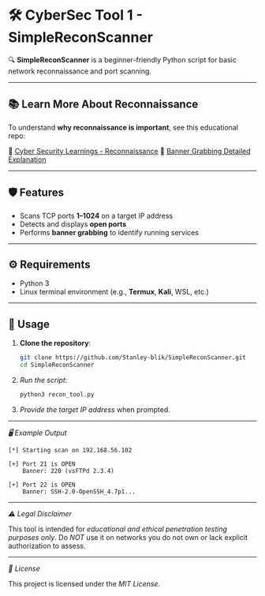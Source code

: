 # 🛠️ CyberSec Tool 1 - SimpleReconScanner

🔍 **SimpleReconScanner** is a beginner-friendly Python script for basic network reconnaissance and port scanning.

---

## 📚 Learn More About Reconnaissance
To understand **why reconnaissance is important**, see this educational repo:

🔗 [Cyber Security Learnings - Reconnaissance](https://github.com/Stanley-blik/CyberSec-Learnings-Reconnaissance)
🔗 [Banner Grabbing Detailed Explanation](https://banner-grabber.vercel.app/)

---

## 🛡️ Features

- Scans TCP ports **1–1024** on a target IP address
- Detects and displays **open ports**
- Performs **banner grabbing** to identify running services

---

## ⚙️ Requirements

- Python 3
- Linux terminal environment (e.g., **Termux**, **Kali**, WSL, etc.)

---

## 🚀 Usage

1. **Clone the repository**:

   ```bash
   git clone https://github.com/Stanley-blik/SimpleReconScanner.git
   cd SimpleReconScanner
   ```

2. *Run the script*:

   ```bash
   python3 recon_tool.py
   ```

3. *Provide the target IP address* when prompted.

---

*🖥️ Example Output*

```
[*] Starting scan on 192.168.56.102

[+] Port 21 is OPEN
    Banner: 220 (vsFTPd 2.3.4)

[+] Port 22 is OPEN
    Banner: SSH-2.0-OpenSSH_4.7p1...
```

---

*⚠️ Legal Disclaimer*

This tool is intended for *educational and ethical penetration testing purposes only*.
Do *NOT* use it on networks you do not own or lack explicit authorization to assess.

---

*📜 License*

This project is licensed under the *MIT License*.
